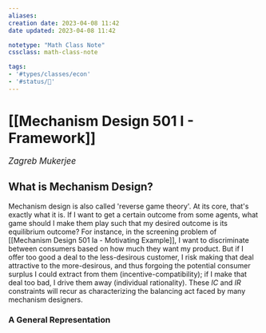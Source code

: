 ```yaml
---
aliases:
creation date: 2023-04-08 11:42
date updated: 2023-04-08 11:42

notetype: "Math Class Note"
cssclass: math-class-note

tags: 
- '#types/classes/econ'
- '#status/🚧'
---
```


# [[Mechanism Design 501 I - Framework]]
<span style = "font-size:120%"><i >Zagreb Mukerjee </i></span>

## What is Mechanism Design?

Mechanism design is also called 'reverse game theory'. At its core, that's exactly what it is. If I want to get a certain outcome from some agents, what game should I make them play such that my desired outcome is its equilibrium outcome? For instance, in the screening problem of [[Mechanism Design 501 Ia - Motivating Example]], I want to discriminate between consumers based on how much they want my product. But if I offer too good a deal to the less-desirous customer, I risk making that deal attractive to the more-desirous, and thus forgoing the potential consumer surplus I could extract from them (incentive-compatibility); if I make that deal too bad, I drive them away (individual rationality).  These $IC$ and $IR$ constraints will recur as characterizing the balancing act faced by many mechanism designers. 

### A General Representation 

